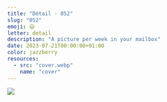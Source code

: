 ```yaml
---
title: "Détail - 052"
slug: "052"
emoji: 😃
letter: detail
description: "A picture per week in your mailbox"
date: 2023-07-21T00:00:00+01:00
color: jazzberry
resources:
  - src: "cover.webp"
    name: "cover"
---
```

![](cover)
